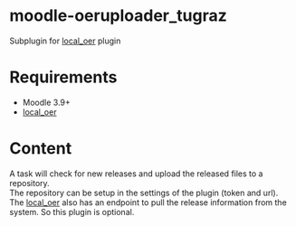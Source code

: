 # moodle-oeruploader_tugraz

Subplugin for [local_oer](https://github.com/llttugraz/moodle-local_oer) plugin

# Requirements

* Moodle 3.9+
* [local_oer](https://github.com/llttugraz/moodle-local_oer)

# Content

A task will check for new releases and upload the released files to a repository.  
The repository can be setup in the settings of the plugin (token and url).
The [local_oer](https://github.com/llttugraz/moodle-local_oer) also has an endpoint to pull the release information from the system. So this plugin is optional.
